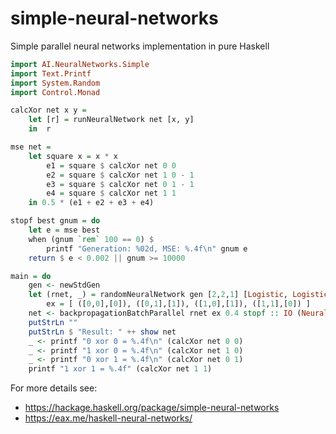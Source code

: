simple-neural-networks
======================

Simple parallel neural networks implementation in pure Haskell

```Haskell
import AI.NeuralNetworks.Simple
import Text.Printf
import System.Random
import Control.Monad

calcXor net x y =
    let [r] = runNeuralNetwork net [x, y]
    in  r

mse net =
    let square x = x * x
        e1 = square $ calcXor net 0 0
        e2 = square $ calcXor net 1 0 - 1
        e3 = square $ calcXor net 0 1 - 1
        e4 = square $ calcXor net 1 1
    in 0.5 * (e1 + e2 + e3 + e4)

stopf best gnum = do
    let e = mse best
    when (gnum `rem` 100 == 0) $
        printf "Generation: %02d, MSE: %.4f\n" gnum e
    return $ e < 0.002 || gnum >= 10000

main = do
    gen <- newStdGen
    let (rnet, _) = randomNeuralNetwork gen [2,2,1] [Logistic, Logistic] 0.45
        ex = [ ([0,0],[0]), ([0,1],[1]), ([1,0],[1]), ([1,1],[0]) ]
    net <- backpropagationBatchParallel rnet ex 0.4 stopf :: IO (NeuralNetwork Double)
    putStrLn ""
    putStrLn $ "Result: " ++ show net
    _ <- printf "0 xor 0 = %.4f\n" (calcXor net 0 0)
    _ <- printf "1 xor 0 = %.4f\n" (calcXor net 1 0)
    _ <- printf "0 xor 1 = %.4f\n" (calcXor net 0 1)
    printf "1 xor 1 = %.4f" (calcXor net 1 1)
```

For more details see:

* https://hackage.haskell.org/package/simple-neural-networks
* https://eax.me/haskell-neural-networks/
